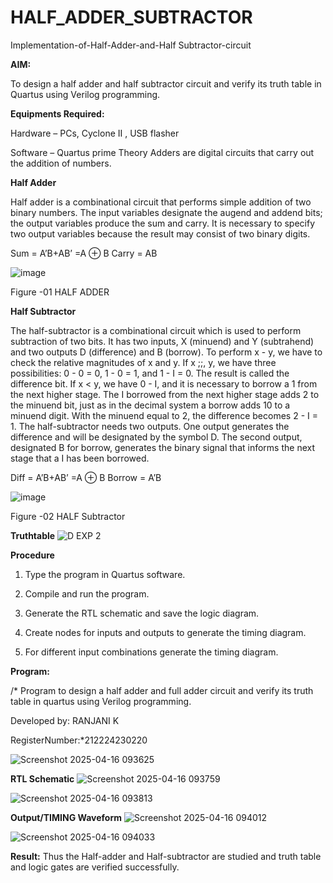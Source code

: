 # HALF_ADDER_SUBTRACTOR

Implementation-of-Half-Adder-and-Half Subtractor-circuit

**AIM:**

To design a half adder and half subtractor circuit and verify its truth table in Quartus using Verilog programming.

**Equipments Required:**

Hardware – PCs, Cyclone II , USB flasher 

Software – Quartus prime Theory Adders are digital circuits that carry out the addition of numbers.

**Half Adder**

Half adder is a combinational circuit that performs simple addition of two binary numbers. The input variables designate the augend and addend bits; the output variables produce the sum and carry. It is necessary to specify two output variables because the result may consist of two binary digits.

Sum = A’B+AB’ =A ⊕ B Carry = AB

![image](https://github.com/naavaneetha/HALF_ADDER_SUBTRACTOR/assets/154305477/bd4a0b2c-cdbc-4184-ab08-81578f121e1f)

Figure -01 HALF ADDER

**Half Subtractor**

The half-subtractor is a combinational circuit which is used to perform subtraction of two bits. It has two inputs, X (minuend) and Y (subtrahend) and two outputs D (difference) and B (borrow). To perform x - y, we have to check the relative magnitudes of x and y. If x ;;, y, we have three possibilities: 0 - 0 = 0, 1 - 0 = 1, and 1 - I = 0. The result is called the difference bit. If x < y, we have 0 - I, and it is necessary to borrow a 1 from the next higher stage. The I borrowed from the next higher stage adds 2 to the minuend bit, just as in the decimal system a borrow adds 10 to a minuend digit. With the minuend equal to 2, the difference becomes 2 - I = 1. The half-subtractor needs two outputs. One output generates the difference and will be designated by the symbol D. The second output, designated B for borrow, generates the binary signal that informs the next stage that a I has been borrowed. 

Diff = A’B+AB’ =A ⊕ B
Borrow = A’B

 ![image](https://github.com/naavaneetha/HALF_ADDER_SUBTRACTOR/assets/154305477/d76b099c-513f-4e7c-843a-e2fd028a531a)

Figure -02 HALF Subtractor

**Truthtable**
![D EXP 2 ](https://github.com/user-attachments/assets/6ec0e100-3743-437f-8afc-0a0f58d3f4e5)

**Procedure**

1.	Type the program in Quartus software.

2.	Compile and run the program.

3.	Generate the RTL schematic and save the logic diagram.

4.	Create nodes for inputs and outputs to generate the timing diagram.

5.	For different input combinations generate the timing diagram.


**Program:**

/* Program to design a half adder and full adder circuit and verify its truth table in quartus using Verilog programming.

Developed by: RANJANI K

RegisterNumber:*212224230220

![Screenshot 2025-04-16 093625](https://github.com/user-attachments/assets/9d8eea34-3edc-49d8-95be-a4b779cc5fa0)


**RTL Schematic**
![Screenshot 2025-04-16 093759](https://github.com/user-attachments/assets/33a0c88d-7335-4ddd-94ef-2fc3f1b36dd5)

![Screenshot 2025-04-16 093813](https://github.com/user-attachments/assets/0bb4323b-ca50-450a-af6b-41cd60cd710a)


**Output/TIMING Waveform**
![Screenshot 2025-04-16 094012](https://github.com/user-attachments/assets/e92b0a06-7ab6-47f7-8f10-7ac24f3155df)

![Screenshot 2025-04-16 094033](https://github.com/user-attachments/assets/7c3f5c1d-8b12-4297-8b0f-d6c0852a8df7)


**Result:**
 Thus the Half-adder and Half-subtractor are studied and truth table and logic gates are verified successfully.

